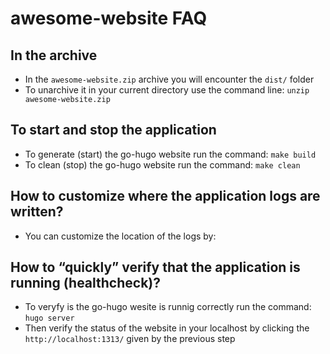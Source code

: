 # awesome-website FAQ

## In the archive

* In the `awesome-website.zip` archive you will encounter the `dist/` folder
* To unarchive it in your current directory use the command line:
`unzip awesome-website.zip`

## To start and stop the application

* To generate (start) the go-hugo website run the command: `make build`
* To clean (stop) the go-hugo website run the command: `make clean`

## How to customize where the application logs are written?

* You can customize the location of the logs by:

## How to “quickly” verify that the application is running (healthcheck)?

* To veryfy is the go-hugo wesite is runnig correctly run the command: `hugo server`
* Then verify the status of the website in your localhost by clicking the
`http://localhost:1313/` given by the previous step
